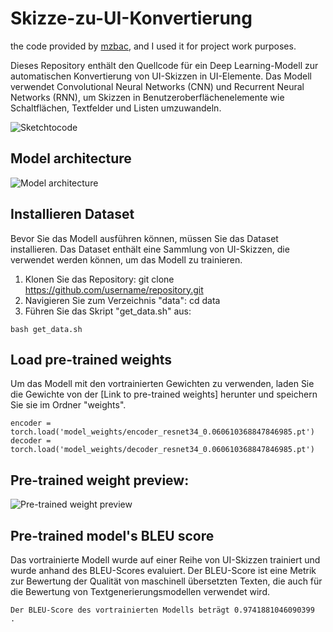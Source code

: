 # Skizze-zu-UI-Konvertierung
the code provided by [mzbac](https://github.com/mzbac/sketch2code),  and I used it for project work purposes.

Dieses Repository enthält den Quellcode für ein Deep Learning-Modell zur automatischen Konvertierung von UI-Skizzen in UI-Elemente. Das Modell verwendet Convolutional Neural Networks (CNN) und Recurrent Neural Networks (RNN), um Skizzen in Benutzeroberflächenelemente wie Schaltflächen, Textfelder und Listen umzuwandeln.

![Sketchtocode](https://github.com/ashnkumar/sketch-code/blob/master/header_image.png)

## Model architecture
![Model architecture](https://raw.githubusercontent.com/mzbac/sketch2code/master/model_architecture.png)

## Installieren Dataset

Bevor Sie das Modell ausführen können, müssen Sie das Dataset installieren. Das Dataset enthält eine Sammlung von UI-Skizzen, die verwendet werden können, um das Modell zu trainieren.
1. Klonen Sie das Repository: git clone https://github.com/username/repository.git
2. Navigieren Sie zum Verzeichnis "data": cd data
3. Führen Sie das Skript "get_data.sh" aus: 
```
bash get_data.sh
```
## Load pre-trained weights
Um das Modell mit den vortrainierten Gewichten zu verwenden, laden Sie die Gewichte von der [Link to pre-trained weights] herunter und speichern Sie sie im Ordner "weights".

```
encoder = torch.load('model_weights/encoder_resnet34_0.060610368847846985.pt')
decoder = torch.load('model_weights/decoder_resnet34_0.060610368847846985.pt')
```

## Pre-trained weight preview:
![Pre-trained weight preview](https://raw.githubusercontent.com/mzbac/sketch2code/master/image_sketch2code_loss_0.061.png)

## Pre-trained model's BLEU score
Das vortrainierte Modell wurde auf einer Reihe von UI-Skizzen trainiert und wurde anhand des BLEU-Scores evaluiert. Der BLEU-Score ist eine Metrik zur Bewertung der Qualität von maschinell übersetzten Texten, die auch für die Bewertung von Textgenerierungsmodellen verwendet wird.
````
Der BLEU-Score des vortrainierten Modells beträgt 0.9741881046090399
.
````

